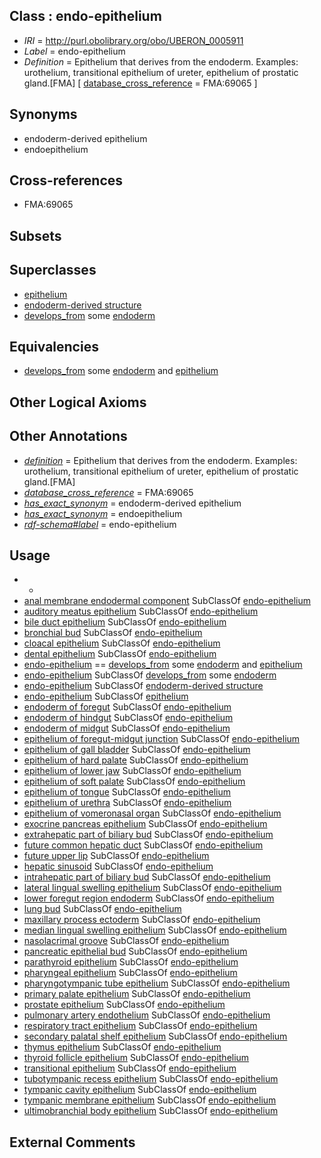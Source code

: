 
## Class : endo-epithelium

 * *IRI* = http://purl.obolibrary.org/obo/UBERON_0005911
 * *Label* = endo-epithelium
 * *Definition* = Epithelium that derives from the endoderm. Examples: urothelium, transitional epithelium of ureter, epithelium of prostatic gland.[FMA] [ [database_cross_reference](../../ef/oboInOwl#hasDbXref.md) = FMA:69065 ]

## Synonyms

 * endoderm-derived epithelium
 * endoepithelium

## Cross-references

 * FMA:69065

## Subsets


## Superclasses

 * [epithelium](../../UBERON/83/UBERON_0000483.md)
 * [endoderm-derived structure](../../UBERON/19/UBERON_0004119.md)
 * [develops_from](../../RO/02/RO_0002202.md) some [endoderm](../../UBERON/25/UBERON_0000925.md)

## Equivalencies

 * [develops_from](../../RO/02/RO_0002202.md) some [endoderm](../../UBERON/25/UBERON_0000925.md) and [epithelium](../../UBERON/83/UBERON_0000483.md)

## Other Logical Axioms


## Other Annotations

 * *[definition](../../IAO/15/IAO_0000115.md)* = Epithelium that derives from the endoderm. Examples: urothelium, transitional epithelium of ureter, epithelium of prostatic gland.[FMA]
 * *[database_cross_reference](../../ef/oboInOwl#hasDbXref.md)* = FMA:69065
 * *[has_exact_synonym](../../ym/oboInOwl#hasExactSynonym.md)* = endoderm-derived epithelium
 * *[has_exact_synonym](../../ym/oboInOwl#hasExactSynonym.md)* = endoepithelium
 * *[rdf-schema#label](../../el/rdf-schema#label.md)* = endo-epithelium

## Usage

 * -
 * [anal membrane endodermal component](../../UBERON/21/UBERON_0009521.md) SubClassOf [endo-epithelium](../../UBERON/11/UBERON_0005911.md)
 * [auditory meatus epithelium](../../UBERON/65/UBERON_0010065.md) SubClassOf [endo-epithelium](../../UBERON/11/UBERON_0005911.md)
 * [bile duct epithelium](../../UBERON/20/UBERON_0004820.md) SubClassOf [endo-epithelium](../../UBERON/11/UBERON_0005911.md)
 * [bronchial bud](../../UBERON/25/UBERON_0012925.md) SubClassOf [endo-epithelium](../../UBERON/11/UBERON_0005911.md)
 * [cloacal epithelium](../../UBERON/81/UBERON_0012481.md) SubClassOf [endo-epithelium](../../UBERON/11/UBERON_0005911.md)
 * [dental epithelium](../../UBERON/43/UBERON_0003843.md) SubClassOf [endo-epithelium](../../UBERON/11/UBERON_0005911.md)
 * [endo-epithelium](../../UBERON/11/UBERON_0005911.md) == [develops_from](../../RO/02/RO_0002202.md) some [endoderm](../../UBERON/25/UBERON_0000925.md) and [epithelium](../../UBERON/83/UBERON_0000483.md)
 * [endo-epithelium](../../UBERON/11/UBERON_0005911.md) SubClassOf [develops_from](../../RO/02/RO_0002202.md) some [endoderm](../../UBERON/25/UBERON_0000925.md)
 * [endo-epithelium](../../UBERON/11/UBERON_0005911.md) SubClassOf [endoderm-derived structure](../../UBERON/19/UBERON_0004119.md)
 * [endo-epithelium](../../UBERON/11/UBERON_0005911.md) SubClassOf [epithelium](../../UBERON/83/UBERON_0000483.md)
 * [endoderm of foregut](../../UBERON/58/UBERON_0003258.md) SubClassOf [endo-epithelium](../../UBERON/11/UBERON_0005911.md)
 * [endoderm of hindgut](../../UBERON/60/UBERON_0003260.md) SubClassOf [endo-epithelium](../../UBERON/11/UBERON_0005911.md)
 * [endoderm of midgut](../../UBERON/59/UBERON_0003259.md) SubClassOf [endo-epithelium](../../UBERON/11/UBERON_0005911.md)
 * [epithelium of foregut-midgut junction](../../UBERON/97/UBERON_0009497.md) SubClassOf [endo-epithelium](../../UBERON/11/UBERON_0005911.md)
 * [epithelium of gall bladder](../../UBERON/29/UBERON_0002029.md) SubClassOf [endo-epithelium](../../UBERON/11/UBERON_0005911.md)
 * [epithelium of hard palate](../../UBERON/68/UBERON_0003368.md) SubClassOf [endo-epithelium](../../UBERON/11/UBERON_0005911.md)
 * [epithelium of lower jaw](../../UBERON/36/UBERON_0003236.md) SubClassOf [endo-epithelium](../../UBERON/11/UBERON_0005911.md)
 * [epithelium of soft palate](../../UBERON/58/UBERON_0003358.md) SubClassOf [endo-epithelium](../../UBERON/11/UBERON_0005911.md)
 * [epithelium of tongue](../../UBERON/57/UBERON_0003357.md) SubClassOf [endo-epithelium](../../UBERON/11/UBERON_0005911.md)
 * [epithelium of urethra](../../UBERON/25/UBERON_0002325.md) SubClassOf [endo-epithelium](../../UBERON/11/UBERON_0005911.md)
 * [epithelium of vomeronasal organ](../../UBERON/67/UBERON_0003367.md) SubClassOf [endo-epithelium](../../UBERON/11/UBERON_0005911.md)
 * [exocrine pancreas epithelium](../../UBERON/97/UBERON_0013697.md) SubClassOf [endo-epithelium](../../UBERON/11/UBERON_0005911.md)
 * [extrahepatic part of biliary bud](../../UBERON/95/UBERON_0009495.md) SubClassOf [endo-epithelium](../../UBERON/11/UBERON_0005911.md)
 * [future common hepatic duct](../../UBERON/81/UBERON_0010081.md) SubClassOf [endo-epithelium](../../UBERON/11/UBERON_0005911.md)
 * [future upper lip](../../UBERON/92/UBERON_0011592.md) SubClassOf [endo-epithelium](../../UBERON/11/UBERON_0005911.md)
 * [hepatic sinusoid](../../UBERON/81/UBERON_0001281.md) SubClassOf [endo-epithelium](../../UBERON/11/UBERON_0005911.md)
 * [intrahepatic part of biliary bud](../../UBERON/96/UBERON_0009496.md) SubClassOf [endo-epithelium](../../UBERON/11/UBERON_0005911.md)
 * [lateral lingual swelling epithelium](../../UBERON/22/UBERON_0009522.md) SubClassOf [endo-epithelium](../../UBERON/11/UBERON_0005911.md)
 * [lower foregut region endoderm](../../UBERON/47/UBERON_0016547.md) SubClassOf [endo-epithelium](../../UBERON/11/UBERON_0005911.md)
 * [lung bud](../../UBERON/18/UBERON_0000118.md) SubClassOf [endo-epithelium](../../UBERON/11/UBERON_0005911.md)
 * [maxillary process ectoderm](../../UBERON/12/UBERON_0012312.md) SubClassOf [endo-epithelium](../../UBERON/11/UBERON_0005911.md)
 * [median lingual swelling epithelium](../../UBERON/05/UBERON_0014705.md) SubClassOf [endo-epithelium](../../UBERON/11/UBERON_0005911.md)
 * [nasolacrimal groove](../../UBERON/66/UBERON_0006266.md) SubClassOf [endo-epithelium](../../UBERON/11/UBERON_0005911.md)
 * [pancreatic epithelial bud](../../UBERON/22/UBERON_0003922.md) SubClassOf [endo-epithelium](../../UBERON/11/UBERON_0005911.md)
 * [parathyroid epithelium](../../UBERON/97/UBERON_0011197.md) SubClassOf [endo-epithelium](../../UBERON/11/UBERON_0005911.md)
 * [pharyngeal epithelium](../../UBERON/51/UBERON_0003351.md) SubClassOf [endo-epithelium](../../UBERON/11/UBERON_0005911.md)
 * [pharyngotympanic tube epithelium](../../UBERON/62/UBERON_0010062.md) SubClassOf [endo-epithelium](../../UBERON/11/UBERON_0005911.md)
 * [primary palate epithelium](../../UBERON/59/UBERON_0005659.md) SubClassOf [endo-epithelium](../../UBERON/11/UBERON_0005911.md)
 * [prostate epithelium](../../UBERON/28/UBERON_0000428.md) SubClassOf [endo-epithelium](../../UBERON/11/UBERON_0005911.md)
 * [pulmonary artery endothelium](../../UBERON/17/UBERON_0005317.md) SubClassOf [endo-epithelium](../../UBERON/11/UBERON_0005911.md)
 * [respiratory tract epithelium](../../UBERON/02/UBERON_0004802.md) SubClassOf [endo-epithelium](../../UBERON/11/UBERON_0005911.md)
 * [secondary palatal shelf epithelium](../../UBERON/58/UBERON_0005658.md) SubClassOf [endo-epithelium](../../UBERON/11/UBERON_0005911.md)
 * [thymus epithelium](../../UBERON/46/UBERON_0003846.md) SubClassOf [endo-epithelium](../../UBERON/11/UBERON_0005911.md)
 * [thyroid follicle epithelium](../../UBERON/63/UBERON_0012363.md) SubClassOf [endo-epithelium](../../UBERON/11/UBERON_0005911.md)
 * [transitional epithelium](../../UBERON/10/UBERON_0005910.md) SubClassOf [endo-epithelium](../../UBERON/11/UBERON_0005911.md)
 * [tubotympanic recess epithelium](../../UBERON/20/UBERON_0010020.md) SubClassOf [endo-epithelium](../../UBERON/11/UBERON_0005911.md)
 * [tympanic cavity epithelium](../../UBERON/63/UBERON_0010063.md) SubClassOf [endo-epithelium](../../UBERON/11/UBERON_0005911.md)
 * [tympanic membrane epithelium](../../UBERON/47/UBERON_0009647.md) SubClassOf [endo-epithelium](../../UBERON/11/UBERON_0005911.md)
 * [ultimobranchial body epithelium](../../UBERON/42/UBERON_0005642.md) SubClassOf [endo-epithelium](../../UBERON/11/UBERON_0005911.md)

## External Comments

